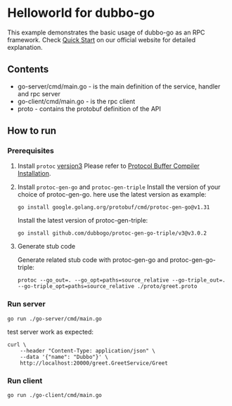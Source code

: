 # Helloworld for dubbo-go

This example demonstrates the basic usage of dubbo-go as an RPC framework. Check [Quick Start](https://dubbo.apache.org/zh-cn/overview/manual/golang-sdk/quickstart/) on our official website for detailed explanation.

## Contents

- go-server/cmd/main.go - is the main definition of the service, handler and rpc server
- go-client/cmd/main.go - is the rpc client
- proto - contains the protobuf definition of the API

## How to run

### Prerequisites
1. Install `protoc` [version3][]
   Please refer to [Protocol Buffer Compiler Installation][].

2. Install `protoc-gen-go` and `protoc-gen-triple`
   Install the version of your choice of protoc-gen-go. here use the latest version as example:

    ```shell
    go install google.golang.org/protobuf/cmd/protoc-gen-go@v1.31
    ```
   
    Install the latest version of protoc-gen-triple:

    ```shell
    go install github.com/dubbogo/protoc-gen-go-triple/v3@v3.0.2
    ```

3. Generate stub code

    Generate related stub code with protoc-gen-go and protoc-gen-go-triple:

    ```shell
    protoc --go_out=. --go_opt=paths=source_relative --go-triple_out=. --go-triple_opt=paths=source_relative ./proto/greet.proto
    ```


### Run server
```shell
go run ./go-server/cmd/main.go
```

test server work as expected:
```shell
curl \
    --header "Content-Type: application/json" \
    --data '{"name": "Dubbo"}' \
    http://localhost:20000/greet.GreetService/Greet
```

### Run client
```shell
go run ./go-client/cmd/main.go
```

[Quick Start]: https://dubbo-next.staged.apache.org/zh-cn/overview/manual/golang-sdk/quickstart/
[version3]: https://protobuf.dev/programming-guides/proto3/
[Protocol Buffer Compiler Installation]: https://dubbo-next.staged.apache.org/zh-cn/overview/reference/protoc-installation/
